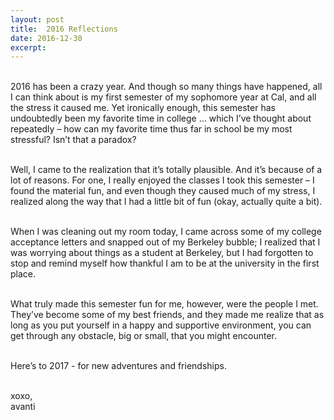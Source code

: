 ```yaml
---
layout: post
title:  2016 Reflections
date: 2016-12-30
excerpt: 
---
```


<p class="paragraph"> 
<br>
2016 has been a crazy year. And though so many things have happened, all I can think about is my first semester of my sophomore year at Cal, and all the stress it caused me. Yet ironically enough, this semester has undoubtedly been my favorite time in college … which I’ve thought about repeatedly – how can my favorite time thus far in school be my most stressful? Isn’t that a paradox? <br><br>

Well, I came to the realization that it’s totally plausible. And it’s because of a lot of reasons. For one, I really enjoyed the classes I took this semester – I found the material fun, and even though they caused much of my stress, I realized along the way that I had a little bit of fun (okay, actually quite a bit). <br><br>

When I was cleaning out my room today, I came across some of my college acceptance letters and snapped out of my Berkeley bubble; I realized that I was worrying about things as a student at Berkeley, but I had forgotten to stop and remind myself how thankful I am to be at the university in the first place. <br><br>

What truly made this semester fun for me, however, were the people I met. They’ve become some of my best friends, and they made me realize that as long as you put yourself in a happy and supportive environment, you can get through any obstacle, big or small, that you might encounter. <br><br>

Here’s to 2017 - for new adventures and friendships. <br><br>

xoxo, <br>
avanti 
